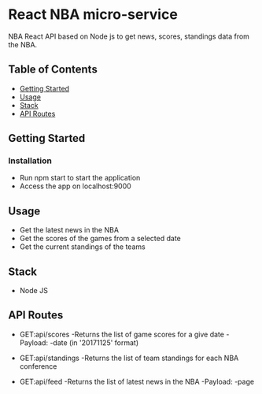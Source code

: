 # React NBA micro-service

NBA React API based on Node js to get news, scores, standings data from the NBA.

## Table of Contents

- [Getting Started](#Getting_Started)
- [Usage](#Usage)
- [Stack](#Stack)
- [API Routes](#Upcoming_Work)

## Getting Started

### Installation

- Run npm start to start the application
- Access the app on localhost:9000
    
## Usage

- Get the latest news in the NBA
- Get the scores of the games from a selected date
- Get the current standings of the teams

## Stack

- Node JS

## API Routes

- GET:api/scores
  -Returns the list of game scores for a give date
  -Payload:
    -date (in '20171125' format)

- GET:api/standings
  -Returns the list of team standings for each NBA conference

- GET:api/feed
  -Returns the list of latest news in the NBA
  -Payload:
    -page
    
